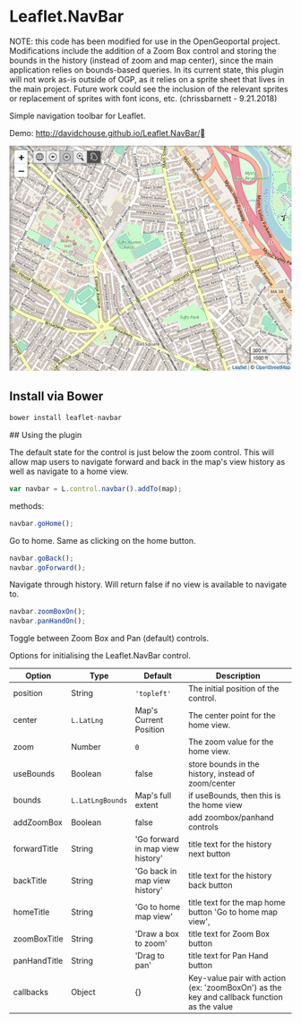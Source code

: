 Leaflet.NavBar
==============

NOTE: this code has been modified for use in the OpenGeoportal project.
Modifications include the addition of a Zoom Box control and storing the
bounds in the history (instead of zoom and map center), since the main
application relies on bounds-based queries. In its current state,
this plugin will not work as-is outside of OGP, as it relies on a sprite
sheet that lives in the main project. Future work could see the
inclusion of the relevant sprites or replacement of sprites with font
icons, etc.
(chrissbarnett - 9.21.2018)

Simple navigation toolbar for Leaflet.

Demo: http://davidchouse.github.io/Leaflet.NavBar/

![Leaflet.NavBar Screenshot](./screenshot.png)

## Install via Bower
````js
bower install leaflet-navbar
````

<a name="using" />
## Using the plugin

The default state for the control is just below the zoom control. This will allow map users to navigate forward and back in the map's view history as well as navigate to a home view.

````js
var navbar = L.control.navbar().addTo(map);
````

methods:
````js
navbar.goHome();
````
Go to home. Same as clicking on the home button.

````js
navbar.goBack();
navbar.goForward();
````
Navigate through history. Will return false if no view is available
to navigate to.

````js
navbar.zoomBoxOn();
navbar.panHandOn();
````
Toggle between Zoom Box and Pan (default) controls.



Options for initialising the Leaflet.NavBar control.

| Option | Type | Default | Description
| --- | --- | --- | ---
| position | String | `'topleft'` | The initial position of the control.
| center | `L.LatLng` | Map's Current Position | The center point for the home view.
| zoom | Number | `0` | The zoom value for the home view.
| useBounds | Boolean |  false | store bounds in the history, instead of zoom/center
| bounds | `L.LatLngBounds` | Map's full extent | if useBounds, then this is the home view
| addZoomBox | Boolean | false | add zoombox/panhand controls
| forwardTitle | String | 'Go forward in map view history' | title text for the history next button
| backTitle | String | 'Go back in map view history' | title text for the history back button
| homeTitle | String | 'Go to home map view' | title text for the map home button 'Go to home map view',
| zoomBoxTitle | String | 'Draw a box to zoom' | title text for Zoom Box button
| panHandTitle | String | 'Drag to pan' | title text for Pan Hand button
| callbacks | Object | {} | Key-value pair with action (ex: 'zoomBoxOn') as the key and callback function as the value